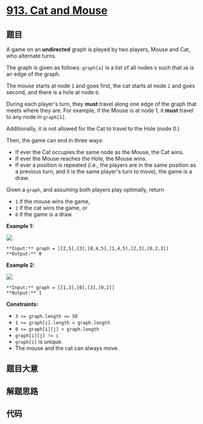 # [913. Cat and Mouse](https://leetcode.com/problems/cat-and-mouse)

## 题目

A game on an **undirected** graph is played by two players, Mouse and Cat, who
alternate turns.

The graph is given as follows: `graph[a]` is a list of all nodes `b` such that
`ab` is an edge of the graph.

The mouse starts at node `1` and goes first, the cat starts at node `2` and
goes second, and there is a hole at node `0`.

During each player's turn, they **must** travel along one edge of the graph
that meets where they are.  For example, if the Mouse is at node 1, it
**must** travel to any node in `graph[1]`.

Additionally, it is not allowed for the Cat to travel to the Hole (node 0.)

Then, the game can end in three ways:

  * If ever the Cat occupies the same node as the Mouse, the Cat wins.
  * If ever the Mouse reaches the Hole, the Mouse wins.
  * If ever a position is repeated (i.e., the players are in the same position as a previous turn, and it is the same player's turn to move), the game is a draw.

Given a `graph`, and assuming both players play optimally, return

  * `1` if the mouse wins the game,
  * `2` if the cat wins the game, or
  * `0` if the game is a draw.



**Example 1:**

![](https://assets.leetcode.com/uploads/2020/11/17/cat1.jpg)

    
    
    **Input:** graph = [[2,5],[3],[0,4,5],[1,4,5],[2,3],[0,2,3]]
    **Output:** 0
    

**Example 2:**

![](https://assets.leetcode.com/uploads/2020/11/17/cat2.jpg)

    
    
    **Input:** graph = [[1,3],[0],[3],[0,2]]
    **Output:** 1
    



**Constraints:**

  * `3 <= graph.length <= 50`
  * `1 <= graph[i].length < graph.length`
  * `0 <= graph[i][j] < graph.length`
  * `graph[i][j] != i`
  * `graph[i]` is unique.
  * The mouse and the cat can always move. 


## 题目大意

## 解题思路

## 代码

```javascript

```
